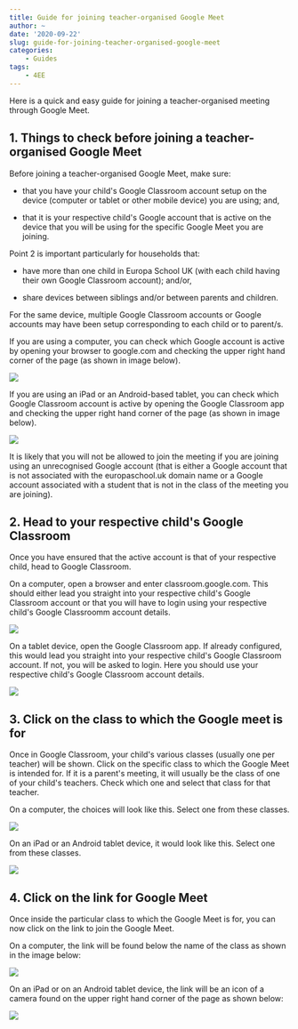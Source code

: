 ```yaml
---
title: Guide for joining teacher-organised Google Meet
author: ~
date: '2020-09-22'
slug: guide-for-joining-teacher-organised-google-meet
categories:
    - Guides
tags:
    - 4EE
---
```


Here is a quick and easy guide for joining a teacher-organised meeting through Google Meet.

## 1. Things to check before joining a teacher-organised Google Meet

Before joining a teacher-organised Google Meet, make sure:

* that you have your child's Google Classroom account setup on the device (computer or tablet or other mobile device) you are using; and,

* that it is your respective child's Google account that is active on the device that you will be using for the specific Google Meet you are joining.

Point 2 is important particularly for households that:

* have more than one child in Europa School UK (with each child having their own Google Classroom account); and/or,

* share devices between siblings and/or between parents and children.

For the same device, multiple Google Classroom accounts or Google accounts may have been setup corresponding to each child or to parent/s. 

If you are using a computer, you can check which Google account is active by opening your browser to google.com and checking the upper right hand corner of the page (as shown in image below).

![](/images/guides/google_meet_guide_1.png)

If you are using an iPad or an Android-based tablet, you can check which Google Classroom account is active by opening the Google Classroom app and checking the upper right hand corner of the page (as shown in image below).

![](/images/guides/google_meet_guide_5a.png)

It is likely that you will not be allowed to join the meeting if you are joining using an unrecognised Google account (that is either a Google account that is not associated with the europaschool.uk domain name or a Google account associated with a student that is not in the class of the meeting you are joining).

## 2. Head to your respective child's Google Classroom

Once you have ensured that the active account is that of your respective child, head to Google Classroom.

On a computer, open a browser and enter classroom.google.com. This should either lead you straight into your respective child's Google Classroom account or that you will have to login using your respective child's Google Classroomm account details.

![](/images/guides/google_meet_guide_3.png)

On a tablet device, open the Google Classroom app. If already configured, this would lead you straight into your respective child's Google Classroom account. If not, you will be asked to login. Here you should use your respective child's Google Classroom account details.

![](/images/guides/google_meet_guide_5.png)

## 3. Click on the class to which the Google meet is for

Once in Google Classroom, your child's various classes (usually one per teacher) will be shown. Click on the specific class to which the Google Meet is intended for. If it is a parent's meeting, it will usually be the class of one of your child's teachers. Check which one and select that class for that teacher.

On a computer, the choices will look like this. Select one from these classes.

![](/images/guides/google_meet_guide_3a.png)

On an iPad or an Android tablet device, it would look like this. Select one from these classes.

![](/images/guides/google_meet_guide_5b.png)

## 4. Click on the link for Google Meet

Once inside the particular class to which the Google Meet is for, you can now click on the link to join the Google Meet.

On a computer, the link will be found below the name of the class as shown in the image below:

![](/images/guides/google_meet_guide_2.png)

On an iPad or on an Android tablet device, the link will be an icon of a camera found on the upper right hand corner of the page as shown below:

![](/images/guides/google_meet_guide_4.png)

<br/>
<br/>